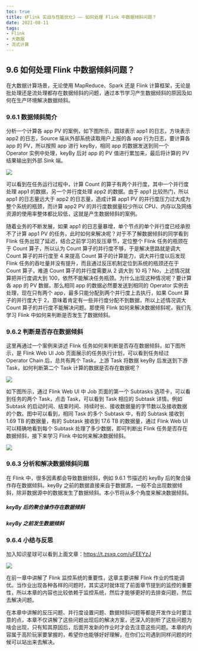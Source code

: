 ```yaml
---
toc: true
title: 《Flink 实战与性能优化》—— 如何处理 Flink 中数据倾斜问题？
date: 2021-08-11
tags:
- Flink
- 大数据
- 流式计算
---
```


## 9.6 如何处理 Flink 中数据倾斜问题？

在大数据计算场景，无论使用 MapReduce、Spark 还是 Flink 计算框架，无论是批处理还是流处理都存在数据倾斜的问题，通过本节学习产生数据倾斜的原因及如何在生产环境解决数据倾斜。

<!--more-->


### 9.6.1 数据倾斜简介

分析一个计算各 app PV 的案例，如下图所示，圆球表示 app1 的日志，方块表示 app2 的日志，Source 端从外部系统读取用户上报的各 app 行为日志，要计算各 app 的 PV，所以按照 app 进行 keyBy，相同 app 的数据发送到同一个 Operator 实例中处理，keyBy 后对 app 的 PV 值进行累加来，最后将计算的 PV 结果输出到外部 Sink 端。

![](http://zhisheng-blog.oss-cn-hangzhou.aliyuncs.com/img/2019-11-12-004442.jpg)

可以看到在任务运行过程中，计算 Count 的算子有两个并行度，其中一个并行度处理 app1 的数据，另一个并行度处理 app2 的数据。由于 app1 比较热门，所以 app1 的日志量远大于 app2 的日志量，造成计算 app1 PV 的并行度压力过大成为整个系统的瓶颈，而计算 app2 PV 的并行度数据量较少所以 CPU、内存以及网络资源的使用率整体都比较低，这就是产生数据倾斜的案例。

随着业务的不断发展，如果 app1 的日志量暴增，单个节点的单个并行度已经承担不了计算 app1 PV 的任务，此时如何来解决呢？对于不了解数据倾斜的同学看到 Flink 任务出现了延迟，结合之前学习的反压章节，定位整个 Flink 任务的瓶颈在于 Count 算子，所以认为 Count 算子的并行度不够，于是解决思路就是调大 Count 算子的并行度至 4 来提高 Count 算子的计算能力，调大并行度以后发现 Flink 任务的吞吐量并没有提升，而且通过反压机制定位到系统的瓶颈还在于 Count 算子，难道 Count 算子的并行度需要从 2 调大到 10 吗？No，上述情况就算把并行度调大到 100，依然不能解决任务瓶颈。为什么出现这种情况呢？要计算各 app 的 PV 数据，那么相同 app 的数据必然要发送到相同的 Operator 实例去处理，现在只有两个 app，最多只能分配到两个并行度上去执行，如果 Count 算子的并行度大于 2，意味着肯定有一些并行度分配不到数据，所以上述情况调大 Count 算子的并行度不能解决问题。那使用 Flink 如何来解决数据倾斜呢，我们先学习 Flink 中如何来判断是否发生了数据倾斜。


### 9.6.2 判断是否存在数据倾斜

这里再通过一个案例来讲述 Flink 任务如何来判断是否存在数据倾斜，如下图所示，是 Flink Web UI Job 页面展示的任务执行计划，可以看到任务经过 Operator Chain 后，总共有两个 Task，上游 Task 将数据 keyBy 后发送到下游 Task，如何判断第二个 Task 计算的数据是否存在数据呢？

![](http://zhisheng-blog.oss-cn-hangzhou.aliyuncs.com/img/2019-11-12-004443.jpg)

如下图所示，通过 Flink Web UI 中 Job 页面的第一个 Subtasks 选项卡，可以看到任务的两个 Task，点击 Task，可以看到 Task 相应的 Subtask 详情。例如 Subtask 的启动时间、结束时间、持续时长、接收数据量的字节数以及接收数据的个数。图中可以看到，相同 Task 的多个 Subtask 中，有的 Subtask 接收到 1.69 TB 的数据量，有的 Subtask 接收到 17.6 TB 的数据量，通过 Flink Web UI 可以精确地看到每个 Subtask 处理了多少数据，即可判断出 Flink 任务是否存在数据倾斜，接下来学习 Flink 中如何来解决数据倾斜。

![](http://zhisheng-blog.oss-cn-hangzhou.aliyuncs.com/img/2019-11-12-004431.jpg)


### 9.6.3 分析和解决数据倾斜问题

在 Flink 中，很多因素都会导致数据倾斜，例如 9.6.1 节描述的 keyBy 后的聚合操作存在数据倾斜。keyBy 之前的数据直接来自于数据源，一般不会出现数据倾斜，除非数据源中的数据发生了数据倾斜。本小节将从多个角度来解决数据倾斜。

##### keyBy 后的聚合操作存在数据倾斜





##### keyBy 之前发生数据倾斜


### 9.6.4 小结与反思



加入知识星球可以看到上面文章：https://t.zsxq.com/uFEEYzJ

![](http://zhisheng-blog.oss-cn-hangzhou.aliyuncs.com/img/2019-09-25-zsxq.jpg)



在前一章中讲解了 Flink 监控系统的重要性，这章主要讲解 Flink 作业的性能调优。当作业出现各种各样的问题时，其实这时就体现了前面章节提到的监控的重要性，所以本章的内容也比较依赖于监控系统，然后才能够更好的去排查问题，然后去解决问题。

在本章中讲解的反压问题、并行度设置问题、数据倾斜问题等都是开发作业时要注意的点，本章不仅讲解了这些问题出现后的解决方案，还深入的剖析了这些问题为啥会出现，只有知其原因后，后面开发新的作业时才会去注意这些问题。本章的内容属于高阶玩家要掌握的，希望你也能够好好理解，在你们公司遇到同样问题的时候可以站出来去解决。



